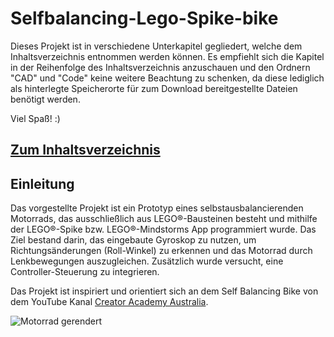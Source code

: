 # Selfbalancing-Lego-Spike-bike

Dieses Projekt ist in verschiedene Unterkapitel gegliedert, welche dem Inhaltsverzeichnis entnommen werden können.
Es empfiehlt sich die Kapitel in der Reihenfolge des Inhaltsverzeichnis anzuschauen und den Ordnern "CAD" und "Code" keine weitere Beachtung zu schenken, da diese lediglich als hinterlegte Speicherorte für zum Download bereitgestellte Dateien benötigt werden. 

Viel Spaß! :)

## [Zum Inhaltsverzeichnis](00-Inhaltsverzeichnis.md)

## Einleitung

Das vorgestellte Projekt ist ein Prototyp eines selbstausbalancierenden Motorrads, das ausschließlich aus LEGO®-Bausteinen besteht und mithilfe der LEGO®-Spike bzw. LEGO®-Mindstorms App programmiert wurde. Das Ziel bestand darin, das eingebaute Gyroskop zu nutzen, um Richtungsänderungen (Roll-Winkel) zu erkennen und das Motorrad durch Lenkbewegungen auszugleichen. Zusätzlich wurde versucht, eine Controller-Steuerung zu integrieren.

Das Projekt ist inspiriert und orientiert sich an dem Self Balancing Bike von dem YouTube Kanal [Creator Academy Australia](https://www.youtube.com/watch?v=MCVW2Uqanlw).

![Motorrad gerendert](https://github.com/ITMimi/Selfbalancing-Lego-Spike-bike/assets/153182286/60a006b5-6999-48e9-98ae-e05d470d66ad)



